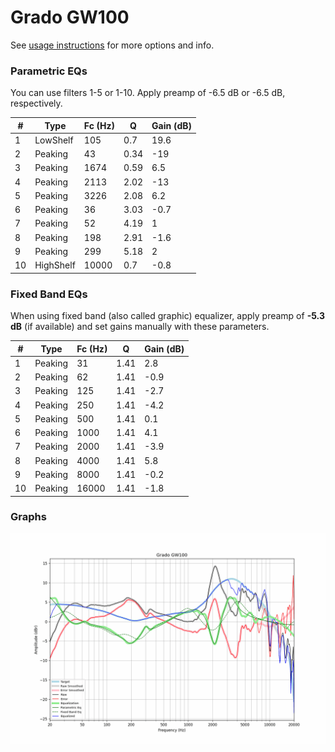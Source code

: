# Grado GW100
See [usage instructions](https://github.com/jaakkopasanen/AutoEq#usage) for more options and info.

### Parametric EQs
You can use filters 1-5 or 1-10. Apply preamp of -6.5 dB or -6.5 dB, respectively.

|   # | Type      |   Fc (Hz) |    Q |   Gain (dB) |
|-----|-----------|-----------|------|-------------|
|   1 | LowShelf  |       105 | 0.7  |        19.6 |
|   2 | Peaking   |        43 | 0.34 |       -19   |
|   3 | Peaking   |      1674 | 0.59 |         6.5 |
|   4 | Peaking   |      2113 | 2.02 |       -13   |
|   5 | Peaking   |      3226 | 2.08 |         6.2 |
|   6 | Peaking   |        36 | 3.03 |        -0.7 |
|   7 | Peaking   |        52 | 4.19 |         1   |
|   8 | Peaking   |       198 | 2.91 |        -1.6 |
|   9 | Peaking   |       299 | 5.18 |         2   |
|  10 | HighShelf |     10000 | 0.7  |        -0.8 |

### Fixed Band EQs
When using fixed band (also called graphic) equalizer, apply preamp of **-5.3 dB** (if available) and set gains manually with these parameters.

|   # | Type    |   Fc (Hz) |    Q |   Gain (dB) |
|-----|---------|-----------|------|-------------|
|   1 | Peaking |        31 | 1.41 |         2.8 |
|   2 | Peaking |        62 | 1.41 |        -0.9 |
|   3 | Peaking |       125 | 1.41 |        -2.7 |
|   4 | Peaking |       250 | 1.41 |        -4.2 |
|   5 | Peaking |       500 | 1.41 |         0.1 |
|   6 | Peaking |      1000 | 1.41 |         4.1 |
|   7 | Peaking |      2000 | 1.41 |        -3.9 |
|   8 | Peaking |      4000 | 1.41 |         5.8 |
|   9 | Peaking |      8000 | 1.41 |        -0.2 |
|  10 | Peaking |     16000 | 1.41 |        -1.8 |

### Graphs
![](./Grado%20GW100.png)
